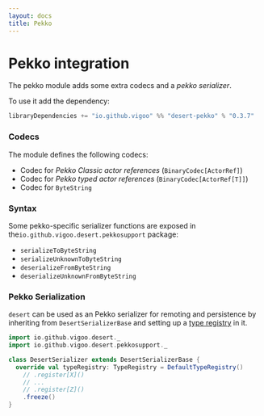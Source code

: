```yaml
---
layout: docs
title: Pekko
---
```


# Pekko integration
The pekko module adds some extra codecs and a _pekko serializer_.

To use it add the dependency:
```scala
libraryDependencies += "io.github.vigoo" %% "desert-pekko" % "0.3.7"
``` 

### Codecs
The module defines the following codecs:

- Codec for *Pekko Classic actor references* (`BinaryCodec[ActorRef]`)
- Codec for *Pekko typed actor references* (`BinaryCodec[ActorRef[T]]`)
- Codec for `ByteString`

### Syntax
Some pekko-specific serializer functions are exposed in the`io.github.vigoo.desert.pekkosupport` package:

- `serializeToByteString`
- `serializeUnknownToByteString`
- `deserializeFromByteString`
- `deserializeUnknownFromByteString`

### Pekko Serialization
`desert` can be used as an Pekko serializer for remoting and persistence by inheriting from `DesertSerializerBase` and setting up a [type registry](type-registry) in it.

```scala mdoc
import io.github.vigoo.desert._
import io.github.vigoo.desert.pekkosupport._

class DesertSerializer extends DesertSerializerBase {
  override val typeRegistry: TypeRegistry = DefaultTypeRegistry()
    // .register[X]()
    // ...
    // .register[Z]()
    .freeze()
}
```
